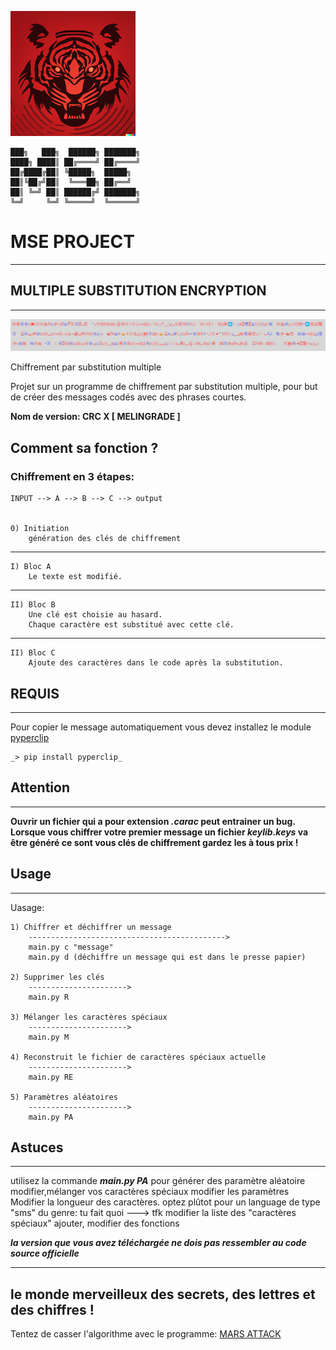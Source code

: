 ![image du projet](exemple/logo.png)


	███╗   ███╗  ██████╗ ███████╗
	████╗ ████║ ██╔════╝ ██╔════╝
	██╔████╔██║ ╚█████╗  █████╗
	██║╚██╔╝██║  ╚═══██╗ ██╔══╝
	██║ ╚═╝ ██║ ██████╔╝ ███████╗
	╚═╝     ╚═╝ ╚═════╝  ╚══════╝


# MSE PROJECT
-------------------------------------

## MULTIPLE SUBSTITUTION ENCRYPTION
-------------------------------------
![cover](exemple/cover.jpg)


Chiffrement par substitution multiple

Projet sur un programme de chiffrement par substitution multiple,
pour but de créer des messages codés avec des phrases courtes.

**Nom de version: CRC X [ MELINGRADE ]**

## Comment sa fonction ?

### Chiffrement en 3 étapes:

    INPUT --> A --> B --> C --> output
    
    
    0) Initiation
        génération des clés de chiffrement
--------------------------------------------------------------------------
	
    I) Bloc A
        Le texte est modifié.
--------------------------------------------------------------------------
    II) Bloc B
        Une clé est choisie au hasard.
        Chaque caractère est substitué avec cette clé.
--------------------------------------------------------------------------
    II) Bloc C
        Ajoute des caractères dans le code après la substitution.



## REQUIS
-------------------------------------
Pour copier le message automatiquement vous devez installez le module [pyperclip](https://pypi.org/project/pyperclip/)

	_> pip install pyperclip_


## Attention
-----------------------------------
**Ouvrir un fichier qui a pour extension _.carac_ peut entrainer un bug.**
**Lorsque vous chiffrer votre premier message un fichier _keylib.keys_ va être généré ce sont vous clés de chiffrement gardez les à tous prix !**


## Usage
---------------------------
Uasage:
	
	1) Chiffrer et déchiffrer un message
		-------------------------------------------->
		main.py c "message"
		main.py d (déchiffre un message qui est dans le presse papier)

	2) Supprimer les clés
		---------------------->
		main.py R
		
	3) Mélanger les caractères spéciaux
		---------------------->
		main.py M
	
	4) Reconstruit le fichier de caractères spéciaux actuelle
		---------------------->
		main.py RE
	
	5) Paramètres aléatoires
		---------------------->
		main.py PA


## Astuces
-------------------------------------------------------------------
utilisez la commande **_main.py PA_** pour générer des paramètre aléatoire
modifier,mélanger vos caractères spéciaux
modifier les paramètres
Modifier la longueur des caractères.
optez plûtot pour un language de type "sms" du genre: tu fait quoi  ---> tfk
modifier la liste des "caractères spéciaux"
ajouter, modifier des fonctions

**_la version que vous avez téléchargée ne dois pas ressembler au code source officielle_**

-----------------------------------
le monde merveilleux des secrets, des lettres et des
chiffres !
---------------------------------------

Tentez de casser l'algorithme avec le programme: [MARS ATTACK](https://discord.gg/E6qJmmKaEW)

